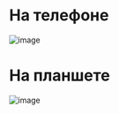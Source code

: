 # На телефоне
![image](https://github.com/LiliaLuSol/flutter/assets/116663842/be467420-c50c-4505-bd25-589ccd5a77e2)

# На планшете
![image](https://github.com/LiliaLuSol/flutter/assets/116663842/6c0b6a77-1ed3-4750-9b89-ad044387392e)
